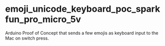 # emoji_unicode_keyboard_poc_sparkfun_pro_micro_5v
Arduino Proof of Concept that sends a few emojis as keyboard input to the Mac on switch press.
